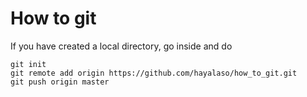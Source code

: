 # How to git

If you have created a local directory, go inside and do

```
git init
git remote add origin https://github.com/hayalaso/how_to_git.git
git push origin master
```
